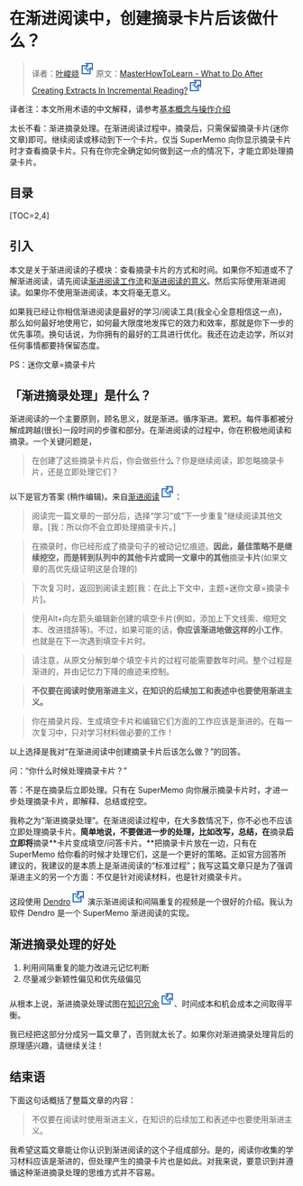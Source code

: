 # 在渐进阅读中，创建摘录卡片后该做什么？

> 译者：[叶峻峣![](../images/external-ltr.svg)](https://www.zhihu.com/people/L.M.Sherlock)
> 原文：[MasterHowToLearn - What to Do After Creating Extracts In Incremental Reading?![](../images/external-ltr.svg)](https://www.masterhowtolearn.com/2019-07-11-what-to-do-after-creating-extracts-in-incremental-reading/)

译者注：本文所用术语的中文解释，请参考[基本概念与操作介绍](./2450594)

太长不看：渐进摘录处理。在渐进阅读过程中，摘录后，只需保留摘录卡片(迷你文章)即可。继续阅读或移动到下一个卡片。仅当 SuperMemo 向你显示摘录卡片时才查看摘录卡片。只有在你完全确定如何做到这一点的情况下，才能立即处理摘录卡片。

## 目录

[TOC=2,4]

## 引入

本文是关于渐进阅读的子模块：查看摘录卡片的方式和时间。如果你不知道或不了解渐进阅读，请先阅读[渐进阅读工作流](./2450597)和[渐进阅读的意义](./2450558)。然后实际使用渐进阅读。如果你不使用渐进阅读，本文将毫无意义。

如果我已经让你相信渐进阅读是最好的学习/阅读工具(我全心全意相信这一点)，那么如何最好地使用它，如何最大限度地发挥它的效力和效率，那就是你下一步的优先事项。换句话说，为你拥有的最好的工具进行优化。我还在边走边学，所以对任何事情都要持保留态度。

PS：迷你文章=摘录卡片

## 「渐进**摘录**处理」是什么？

渐进阅读的一个主要原则，顾名思义，就是渐进。循序渐进。累积。每件事都被分解成跨越(很长)一段时间的步骤和部分。在渐进阅读的过程中，你在积极地阅读和摘录。一个关键问题是，

> 在创建了这些摘录卡片后，你会做些什么？你是继续阅读，即忽略摘录卡片，还是立即处理它们？

以下是官方答案 (稍作编辑)。来自[渐进阅读![](../images/external-ltr.svg)](https://www.yuque.com/supermemo/wiki/incremental_reading)：

> 阅读完一篇文章的一部分后，选择“学习”或“下一步重复”继续阅读其他文章。\[我：所以你不会立即处理摘录卡片。\]  

> 在摘录时，你已经形成了摘录句子的被动记忆痕迹。**因此，最佳策略不是继续挖空，而是转到队列中的其他卡片或同一文章中的其他**摘录**卡片**(如果文章的高优先级证明这是合理的)  

> 下次复习时，返回到阅读主题\[我：在此上下文中，主题=迷你文章=摘录卡片\]。  

> 使用Alt+向左箭头编辑新创建的填空卡片(例如，添加上下文线索、缩短文本、改进措辞等)。不过，如果可能的话，**你应该渐进地做这样的小工作**，也就是在下一次遇到填空卡片时。  

> 请注意，从原文分解到单个填空卡片的过程可能需要数年时间。整个过程是渐进的，并由记忆力下降的痕迹来控制。  

> **不仅要在阅读时使用渐进主义，在知识的后续加工和表述中也要使用渐进主义。**  

> 你在摘录片段、生成填空卡片和编辑它们方面的工作应该是渐进的。在每一次复习中，只对学习材料做必要的工作！

以上选择是我对“在渐进阅读中创建摘录卡片后该怎么做？”的回答。

问：“你什么时候处理摘录卡片？”

答：不是在摘录后立即处理。只有在 SuperMemo 向你展示摘录卡片时，才进一步处理摘录卡片，即解释、总结或挖空。

我称之为“渐进摘录处理”。在渐进阅读过程中，在大多数情况下，你不必也不应该立即处理摘录卡片。**简单地说，不要做进一步的处理，比如改写，总结，在**摘录**后立即将**摘录**卡片变成填空/问答卡片。**把摘录卡片放在一边，只有在 SuperMemo 给你看的时候才处理它们，这是一个更好的策略。正如官方回答所建议的，我建议的是本质上是渐进阅读的“标准过程”；我写这篇文章只是为了强调渐进主义的另一个方面：不仅是针对阅读材料，也是针对摘录卡片。


这段使用 [Dendro![](../images/external-ltr.svg)](https://zhuanlan.zhihu.com/p/373005210) 演示渐进阅读和间隔重复的视频是一个很好的介绍。我认为软件 Dendro 是一个 SuperMemo 渐进阅读的实现。

## 渐进**摘录**处理的好处

1.  利用间隔重复的能力改进元记忆判断
2.  尽量减少新颖性偏见和优先级偏见

从根本上说，渐进摘录处理试图在[知识冗余![](../images/external-ltr.svg)](https://zhuanlan.zhihu.com/p/283017134)、时间成本和机会成本之间取得平衡。

我已经把这部分分成另一篇文章了，否则就太长了。如果你对渐进摘录处理背后的原理感兴趣，请继续关注！

## 结束语

下面这句话概括了整篇文章的内容：

> 不仅要在阅读时使用渐进主义，在知识的后续加工和表述中也要使用渐进主义。

我希望这篇文章能让你认识到渐进阅读的这个子组成部分。是的，阅读你收集的学习材料应该是渐进的，但处理产生的摘录卡片也是如此。对我来说，要意识到并遵循这种渐进摘录处理的思维方式并不容易。